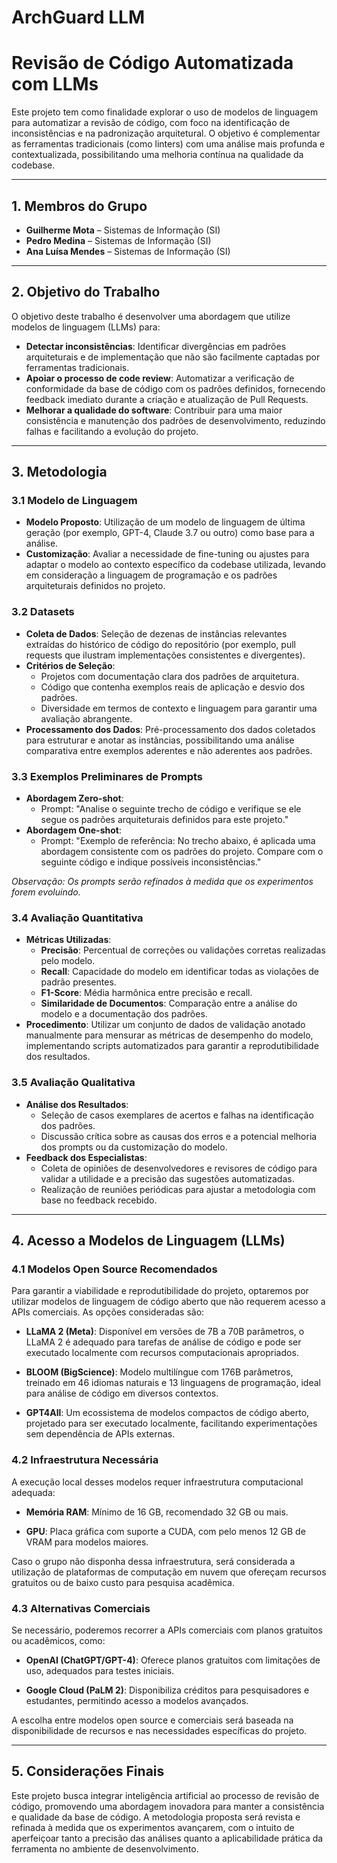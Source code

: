 # ArchGuard LLM

# Revisão de Código Automatizada com LLMs

Este projeto tem como finalidade explorar o uso de modelos de linguagem para automatizar a revisão de código, com foco na identificação de inconsistências e na padronização arquitetural. O objetivo é complementar as ferramentas tradicionais (como linters) com uma análise mais profunda e contextualizada, possibilitando uma melhoria contínua na qualidade da codebase.

---

## 1. Membros do Grupo

- **Guilherme Mota** – Sistemas de Informação (SI)
- **Pedro Medina** – Sistemas de Informação (SI)
- **Ana Luísa Mendes** – Sistemas de Informação (SI)

---

## 2. Objetivo do Trabalho

O objetivo deste trabalho é desenvolver uma abordagem que utilize modelos de linguagem (LLMs) para:
- **Detectar inconsistências**: Identificar divergências em padrões arquiteturais e de implementação que não são facilmente captadas por ferramentas tradicionais.
- **Apoiar o processo de code review**: Automatizar a verificação de conformidade da base de código com os padrões definidos, fornecendo feedback imediato durante a criação e atualização de Pull Requests.
- **Melhorar a qualidade do software**: Contribuir para uma maior consistência e manutenção dos padrões de desenvolvimento, reduzindo falhas e facilitando a evolução do projeto.

---

## 3. Metodologia

### 3.1 Modelo de Linguagem

- **Modelo Proposto**: Utilização de um modelo de linguagem de última geração (por exemplo, GPT-4, Claude 3.7 ou outro) como base para a análise.
- **Customização**: Avaliar a necessidade de fine-tuning ou ajustes para adaptar o modelo ao contexto específico da codebase utilizada, levando em consideração a linguagem de programação e os padrões arquiteturais definidos no projeto.

### 3.2 Datasets

- **Coleta de Dados**: Seleção de dezenas de instâncias relevantes extraídas do histórico de código do repositório (por exemplo, pull requests que ilustram implementações consistentes e divergentes).
- **Critérios de Seleção**:
  - Projetos com documentação clara dos padrões de arquitetura.
  - Código que contenha exemplos reais de aplicação e desvio dos padrões.
  - Diversidade em termos de contexto e linguagem para garantir uma avaliação abrangente.
- **Processamento dos Dados**: Pré-processamento dos dados coletados para estruturar e anotar as instâncias, possibilitando uma análise comparativa entre exemplos aderentes e não aderentes aos padrões.

### 3.3 Exemplos Preliminares de Prompts

- **Abordagem Zero-shot**:
  - Prompt: "Analise o seguinte trecho de código e verifique se ele segue os padrões arquiteturais definidos para este projeto."
- **Abordagem One-shot**:
  - Prompt: "Exemplo de referência: No trecho abaixo, é aplicada uma abordagem consistente com os padrões do projeto. Compare com o seguinte código e indique possíveis inconsistências."

*Observação: Os prompts serão refinados à medida que os experimentos forem evoluindo.*

### 3.4 Avaliação Quantitativa

- **Métricas Utilizadas**:
  - **Precisão**: Percentual de correções ou validações corretas realizadas pelo modelo.
  - **Recall**: Capacidade do modelo em identificar todas as violações de padrão presentes.
  - **F1-Score**: Média harmônica entre precisão e recall.
  - **Similaridade de Documentos**: Comparação entre a análise do modelo e a documentação dos padrões.
- **Procedimento**: Utilizar um conjunto de dados de validação anotado manualmente para mensurar as métricas de desempenho do modelo, implementando scripts automatizados para garantir a reprodutibilidade dos resultados.

### 3.5 Avaliação Qualitativa

- **Análise dos Resultados**:
  - Seleção de casos exemplares de acertos e falhas na identificação dos padrões.
  - Discussão crítica sobre as causas dos erros e a potencial melhoria dos prompts ou da customização do modelo.
- **Feedback dos Especialistas**:
  - Coleta de opiniões de desenvolvedores e revisores de código para validar a utilidade e a precisão das sugestões automatizadas.
  - Realização de reuniões periódicas para ajustar a metodologia com base no feedback recebido.

---

## 4. Acesso a Modelos de Linguagem (LLMs)

### 4.1 Modelos Open Source Recomendados

Para garantir a viabilidade e reprodutibilidade do projeto, optaremos por utilizar modelos de linguagem de código aberto que não requerem acesso a APIs comerciais. As opções consideradas são:

- **LLaMA 2 (Meta)**: Disponível em versões de 7B a 70B parâmetros, o LLaMA 2 é adequado para tarefas de análise de código e pode ser executado localmente com recursos computacionais apropriados.

- **BLOOM (BigScience)**: Modelo multilíngue com 176B parâmetros, treinado em 46 idiomas naturais e 13 linguagens de programação, ideal para análise de código em diversos contextos.

- **GPT4All**: Um ecossistema de modelos compactos de código aberto, projetado para ser executado localmente, facilitando experimentações sem dependência de APIs externas.

### 4.2 Infraestrutura Necessária

A execução local desses modelos requer infraestrutura computacional adequada:

- **Memória RAM**: Mínimo de 16 GB, recomendado 32 GB ou mais.

- **GPU**: Placa gráfica com suporte a CUDA, com pelo menos 12 GB de VRAM para modelos maiores.

Caso o grupo não disponha dessa infraestrutura, será considerada a utilização de plataformas de computação em nuvem que ofereçam recursos gratuitos ou de baixo custo para pesquisa acadêmica.

### 4.3 Alternativas Comerciais

Se necessário, poderemos recorrer a APIs comerciais com planos gratuitos ou acadêmicos, como:

- **OpenAI (ChatGPT/GPT-4)**: Oferece planos gratuitos com limitações de uso, adequados para testes iniciais.

- **Google Cloud (PaLM 2)**: Disponibiliza créditos para pesquisadores e estudantes, permitindo acesso a modelos avançados.

A escolha entre modelos open source e comerciais será baseada na disponibilidade de recursos e nas necessidades específicas do projeto.

---

## 5. Considerações Finais

Este projeto busca integrar inteligência artificial ao processo de revisão de código, promovendo uma abordagem inovadora para manter a consistência e qualidade da base de código. A metodologia proposta será revista e refinada à medida que os experimentos avançarem, com o intuito de aperfeiçoar tanto a precisão das análises quanto a aplicabilidade prática da ferramenta no ambiente de desenvolvimento.
